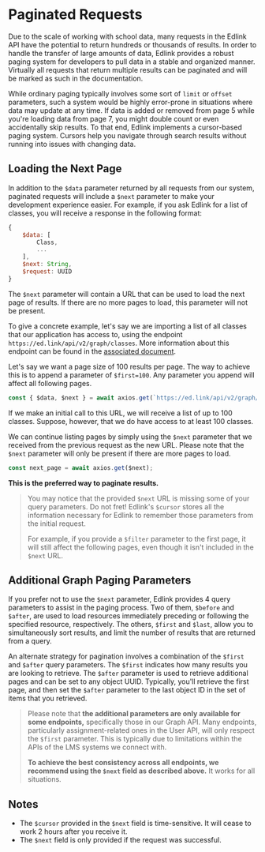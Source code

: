 # Paginated Requests

Due to the scale of working with school data, many requests in the Edlink API have the potential to return hundreds or thousands of results. In order to handle the transfer of large amounts of data, Edlink provides a robust paging system for developers to pull data in a stable and organized manner. Virtually all requests that return multiple results can be paginated and will be marked as such in the documentation.

While ordinary paging typically involves some sort of `limit` or `offset` parameters, such a system would be highly error-prone in situations where data may update at any time. If data is added or removed from page 5 while you're loading data from page 7, you might double count or even accidentally skip results. To that end, Edlink implements a cursor-based paging system. Cursors help you navigate through search results without running into issues with changing data.

## Loading the Next Page

In addition to the `$data` parameter returned by all requests from our system, paginated requests will include a `$next` parameter to make your development experience easier. For example, if you ask Edlink for a list of classes, you will receive a response in the following format:

```javascript
{
    $data: [
        Class,
        ...
    ],
    $next: String,
    $request: UUID
}
```

The `$next` parameter will contain a URL that can be used to load the next page of results. If there are no more pages to load, this parameter will not be present.

To give a concrete example, let's say we are importing a list of all classes that our application has access to, using the endpoint `https://ed.link/api/v2/graph/classes`. More information about this endpoint can be found in the [associated document](../../api/v2.0/graph/classes).

Let's say we want a page size of 100 results per page. The way to achieve this is to append a parameter of `$first=100`. Any parameter you append will affect all following pages.

```javascript
const { $data, $next } = await axios.get(`https://ed.link/api/v2/graph/classes?$first=100`);
```

If we make an initial call to this URL, we will receive a list of up to 100 classes. Suppose, however, that we do have access to at least 100 classes.

We can continue listing pages by simply using the `$next` parameter that we received from the previous request as the new URL. Please note that the `$next` parameter will only be present if there are more pages to load.

```javascript
const next_page = await axios.get($next);
```

**This is the preferred way to paginate results.**

> You may notice that the provided `$next` URL is missing some of your query parameters. Do not fret! Edlink's `$cursor` stores all the information necessary for Edlink to remember those parameters from the initial request.
>
> For example, if you provide a `$filter` parameter to the first page, it will still affect the following pages, even though it isn't included in the `$next` URL.

## Additional Graph Paging Parameters

If you prefer not to use the `$next` parameter, Edlink provides 4 query parameters to assist in the paging process. Two of them, `$before` and `$after`, are used to load resources immediately preceding or following the specified resource, respectively. The others, `$first` and `$last`, allow you to simultaneously sort results, and limit the number of results that are returned from a query.

An alternate strategy for pagination involves a combination of the `$first` and `$after` query parameters. The `$first` indicates how many results you are looking to retrieve. The `$after` parameter is used to retrieve additional pages and can be set to any object UUID. Typically, you'll retrieve the first page, and then set the `$after` parameter to the last object ID in the set of items that you retrieved.

> Please note that **the additional parameters are only available for some endpoints,** specifically those in our Graph API. Many endpoints, particularly assignment-related ones in the User API, will only respect the `$first` parameter. This is typically due to limitations within the APIs of the LMS systems we connect with.
> 
> **To achieve the best consistency across all endpoints, we recommend using the `$next` field as described above.** It works for all situations.

## Notes

* The `$cursor` provided in the `$next` field is time-sensitive. It will cease to work 2 hours after you receive it.
* The `$next` field is only provided if the request was successful.
